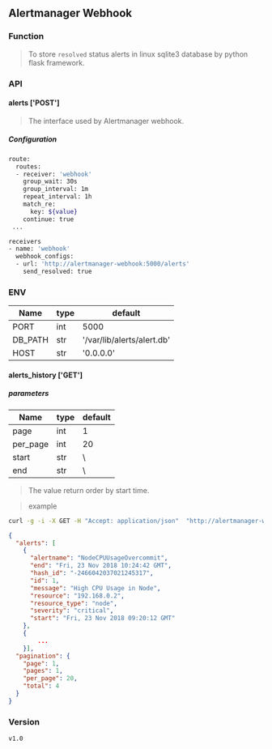 ## Alertmanager Webhook


### Function
> To store `resolved` status alerts in linux sqlite3 database by python flask framework.


### API

#### alerts ['POST']

> The interface used by Alertmanager webhook.

##### Configuration
```bash
route:
  routes:
  - receiver: 'webhook'
    group_wait: 30s
    group_interval: 1m
    repeat_interval: 1h
    match_re:
      key: ${value}
    continue: true
 ...

receivers
- name: 'webhook'
  webhook_configs:
  - url: 'http://alertmanager-webhook:5000/alerts'
    send_resolved: true
```


### ENV

| Name          | type     | default |
| ------------  | -------- | ------------|
| PORT          | int      | 5000 |
| DB_PATH       | str      | '/var/lib/alerts/alert.db' |
| HOST          | str      | '0.0.0.0' |


#### alerts_history ['GET']

##### parameters
| Name          | type     | default |
| ------------  | -------- | ------------|
| page          | int      | 1 |
| per_page      | int      | 20 |
| start         | str      | \ |
| end           | str      | \ |


> The value return order by start time.

> example
```bash
curl -g -i -X GET -H "Accept: application/json"  "http://alertmanager-webhook:5000/alerts_history?page=1&per_page=20&start=1542963638&end=1542965018"
```

```json
{
  "alerts": [
    {
      "alertname": "NodeCPUUsageOvercommit",
      "end": "Fri, 23 Nov 2018 10:24:42 GMT",
      "hash_id": "-2466042037021245317",
      "id": 1,
      "message": "High CPU Usage in Node",
      "resource": "192.168.0.2",
      "resource_type": "node",
      "severity": "critical",
      "start": "Fri, 23 Nov 2018 09:20:12 GMT"
    },
    {
        ...
    }],
  "pagination": {
    "page": 1,
    "pages": 1,
    "per_page": 20,
    "total": 4
  }
}
```

### Version

`v1.0`
